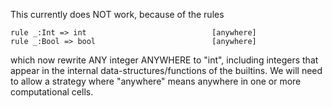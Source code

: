 <!-- Copyright (c) 2013-2016 K Team. All Rights Reserved. -->

This currently does NOT work, because of the rules

    rule _:Int => int                            [anywhere]
    rule _:Bool => bool                          [anywhere]

which now rewrite ANY integer ANYWHERE to "int", including integers
that appear in the internal data-structures/functions of the builtins.
We will need to allow a strategy where "anywhere" means anywhere in one
or more computational cells.
